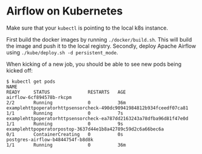 <!--
Licensed to the Apache Software Foundation (ASF) under one
or more contributor license agreements.  See the NOTICE file
distributed with this work for additional information
regarding copyright ownership.  The ASF licenses this file
to you under the Apache License, Version 2.0 (the
"License"); you may not use this file except in compliance
with the License.  You may obtain a copy of the License at

  http://www.apache.org/licenses/LICENSE-2.0

Unless required by applicable law or agreed to in writing,
software distributed under the License is distributed on an
"AS IS" BASIS, WITHOUT WARRANTIES OR CONDITIONS OF ANY
KIND, either express or implied.  See the License for the
specific language governing permissions and limitations
under the License.
-->

# Airflow on Kubernetes

Make sure that your `kubectl` is pointing to the local k8s instance.

First build the docker images by running `./docker/build.sh`. This will build the image and push it to the local registry. Secondly, deploy Apache Airflow using `./kube/deploy.sh -d persistent_mode`.

When kicking of a new job, you should be able to see new pods being kicked off:

```
$ kubectl get pods
NAME                                                                  READY     STATUS              RESTARTS   AGE
airflow-6cf894578b-rkcpm                                              2/2       Running             0          36m
examplehttpoperatorhttpsensorcheck-490dc90941984812b934fceedf07ca81   1/1       Running             0          7s
examplehttpoperatorhttpsensorcheck-ea787dd2163243a78dfba96d81f47e0d   1/1       Running             0          9s
examplehttpoperatorpostop-3637d44e1b8a42789c59d2c6a66bec6a            0/1       ContainerCreating   0          0s
postgres-airflow-b4844754f-b8d8k                                      1/1       Running             0          36m
```
